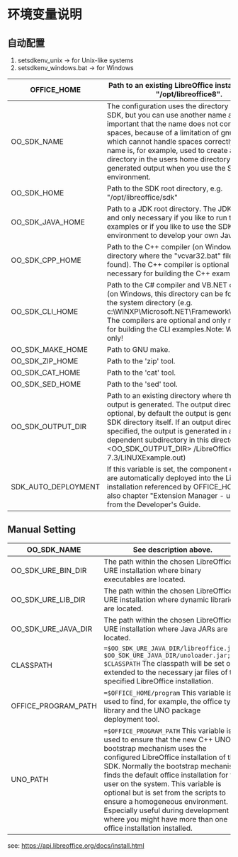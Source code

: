 
# 环境变量说明

## 自动配置

1. setsdkenv_unix  -> for Unix-like systems
2. setsdkenv_windows.bat  -> for Windows


| **OFFICE_HOME**     | **Path to an existing LibreOffice installation, e.g. "/opt/libreoffice8".** |
|---------------------|------------------------------------------------------------------------------|
| OO_SDK_NAME         | The configuration uses the directory name of the SDK, but you can use another name as well. It is important that the name does not contain spaces, because of a limitation of gnu make which cannot handle spaces correctly. This name is, for example, used to create an output directory in the users home directory for any generated output when you use the SDK build environment. |
| OO_SDK_HOME         | Path to the SDK root directory, e.g. "/opt/libreoffice/sdk"   |
| OO_SDK_JAVA_HOME    | Path to a JDK root directory. The JDK is optional and only necessary if you like to run the Java examples or if you like to use the SDK environment to develop your own Java solution.  |
| OO_SDK_CPP_HOME     | Path to the C++ compiler (on Windows, the directory where the "vcvar32.bat" file can be found). The C++ compiler is optional and only necessary for building the C++ examples.   |
| OO_SDK_CLI_HOME     | Path to the C# compiler and VB.NET compiler (on Windows, this directory can be found under the system directory (e.g. c:\WINXP\Microsoft.NET\Framework\v1.0.3705). The compilers are optional and only necessary for building the CLI examples.Note: Windows only!             |
| OO_SDK_MAKE_HOME    | Path to GNU make.                                                 |
| OO_SDK_ZIP_HOME     | Path to the 'zip' tool.                                            |
| OO_SDK_CAT_HOME     | Path to the 'cat' tool.                                           |
| OO_SDK_SED_HOME     | Path to the 'sed' tool.                                           |
| OO_SDK_OUTPUT_DIR   | Path to an existing directory where the example output is generated. The output directory is optional, by default the output is generated in the SDK directory itself. If an output directory is specified, the output is generated in an SDK dependent subdirectory in this directory (e.g. &lt;OO_SDK_OUTPUT_DIR&gt; /LibreOffice 7.3/LINUXExample.out)                               |
| SDK_AUTO_DEPLOYMENT | If this variable is set, the component examples are automatically deployed into the LibreOffice installation referenced by OFFICE_HOME. See also chapter "Extension Manager - unopkg" from the Developer's Guide.                                                                |


## Manual Setting


| **OO_SDK_NAME**     | **See description above.**                                         |
|---------------------|-----------------------------------------------------------------------|
| OO_SDK_URE_BIN_DIR  | The path within the chosen LibreOffice URE installation where binary executables are located.                                                               |
| OO_SDK_URE_LIB_DIR  | The path within the chosen LibreOffice URE installation where dynamic libraries are located.                                                       |
| OO_SDK_URE_JAVA_DIR | The path within the chosen LibreOffice URE installation where Java JARs are located.                                                                    |
| CLASSPATH           | `=$OO_SDK_URE_JAVA_DIR/libreoffice.jar; $OO_SDK_URE_JAVA_DIR/unoloader.jar; $CLASSPATH` The classpath will be set or extended to the necessary jar files of the specified LibreOffice installation.                       |
| OFFICE_PROGRAM_PATH | `=$OFFICE_HOME/program` This variable is used to find, for example, the office type library and the UNO package deployment tool.  |
| UNO_PATH            | `=$OFFICE_PROGRAM_PATH` This variable is used to ensure that the new C++ UNO bootstrap mechanism uses the configured LibreOffice installation of the SDK. Normally the bootstrap mechanism finds the default office installation for the user on the system. This variable is optional but is set from the scripts to ensure a homogeneous environment. Especially useful during development where you might have more than one office installation installed. |





see: https://api.libreoffice.org/docs/install.html